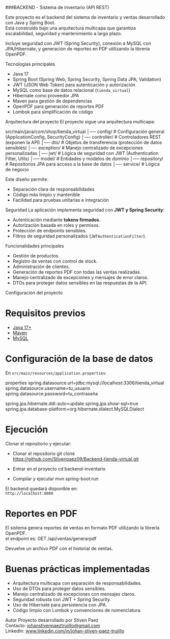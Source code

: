 ###BACKEND - Sistema de inventario (API REST)

Este proyecto es el backend del sistema de inventario y ventas desarrollado con Java y Spring Boot.  
Está construido bajo una arquitectura multicapa que garantiza escalabilidad, seguridad y mantenimiento a largo plazo.  

Incluye seguridad con JWT (Spring Security), conexión a MySQL con JPA/Hibernate, y generación de reportes en PDF utilizando la librería OpenPDF.  

Tecnologías principales
- Java 17  
- Spring Boot (Spring Web, Spring Security, Spring Data JPA, Validation)  
- JWT (JSON Web Token) para autenticación y autorización  
- MySQL como base de datos relacional (`tienda_virtual`)  
- Hibernate como proveedor JPA  
- Maven para gestión de dependencias  
- OpenPDF para generación de reportes PDF  
- Lombok para simplificación de código

Arquitectura del proyecto
El proyecto sigue una arquitectura multicapa:

src/main/java/com/shop/tienda_virtual
│── config/          # Configuración general (ApplicationConfig, SecurityConfig)
│── controller/      # Controladores REST (exponen la API)
│── dto/             # Objetos de transferencia (protección de datos sensibles)
│── exception/       # Manejo centralizado de excepciones personalizadas
│── jwt/             # Lógica de seguridad con JWT (Authentication Filter, Utils)
│── model/           # Entidades y modelos de dominio
│── repository/      # Repositorios JPA para acceso a la base de datos
│── service/         # Lógica de negocio

Este diseño permite:  
- Separación clara de responsabilidades
- Código más limpio y mantenible
- Facilidad para pruebas unitarias e integración  

Seguridad
La aplicación implementa seguridad con **JWT y Spring Security**:  
- Autenticación mediante **tokens firmados**.  
- Autorización basada en roles y permisos.  
- Protección de endpoints sensibles.  
- Filtros de seguridad personalizados (`JWTAuthenticationFilter`).  

Funcionalidades principales
- Gestión de productos.  
- Registro de ventas con control de stock.  
- Administración de clientes.  
- Generación de reportes PDF con todas las ventas realizadas.  
- Manejo centralizado de excepciones y mensajes de error claros.  
- DTOs para proteger datos sensibles en las respuestas de la API.  

Configuración del proyecto
# Requisitos previos
- [Java 17+](https://www.oracle.com/java/technologies/javase/jdk17-archive-downloads.html)  
- [Maven](https://maven.apache.org/)  
- [MySQL](https://dev.mysql.com/downloads/)  

# Configuración de la base de datos
En `src/main/resources/application.properties`:

properties
spring.datasource.url=jdbc:mysql://localhost:3306/tienda_virtual
spring.datasource.username=tu_usuario
spring.datasource.password=tu_contraseña

spring.jpa.hibernate.ddl-auto=update
spring.jpa.show-sql=true
spring.jpa.database-platform=org.hibernate.dialect.MySQLDialect

# Ejecución
Clonar el repositorio y ejecutar:

- Clonar el repositorio
git clone https://github.com/Stivenpaez09/Backend-tienda-virtual.git

- Entrar en el proyecto
cd backend-inventario

- Compilar y ejecutar
mvn spring-boot:run

El backend quedará disponible en:  
 `http://localhost:8080`

# Reportes en PDF
El sistema genera reportes de ventas en formato PDF utilizando la librería OpenPDF.  
el endpoint es: GET /api/ventas/generarpdf

Devuelve un archivo PDF con el historial de ventas.  

# Buenas prácticas implementadas
- Arquitectura multicapa con separación de responsabilidades.  
- Uso de DTOs para proteger datos sensibles.  
- Manejo centralizado de excepciones con mensajes claros.  
- Seguridad robusta con JWT + Spring Security.  
- Uso de Hibernate para persistencia con JPA.  
- Código limpio con Lombok y convenciones de nomenclatura.  

Autor
Proyecto desarrollado por Stiven Paez  
Contacto: johanstivenpaeztrujillo@gmail.com  
LinkedIn: www.linkedin.com/in/johan-stiven-paez-trujillo
